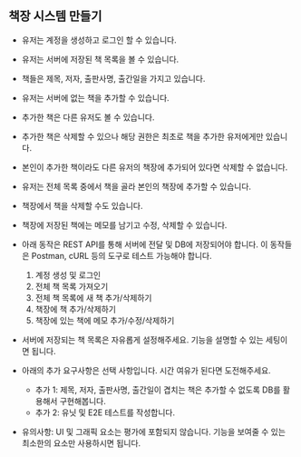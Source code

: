 
## 책장 시스템 만들기
- 유저는 계정을 생성하고 로그인 할 수 있습니다.
- 유저는 서버에 저장된 책 목록을 볼 수 있습니다.
- 책들은 제목, 저자, 출판사명, 출간일을 가지고 있습니다.
- 유저는 서버에 없는 책을 추가할 수 있습니다.
- 추가한 책은 다른 유저도 볼 수 있습니다.
- 추가한 책은 삭제할 수 있으나 해당 권한은 최초로 책을 추가한 유저에게만 있습니다.
- 본인이 추가한 책이라도 다른 유저의 책장에 추가되어 있다면 삭제할 수 없습니다.
- 유저는 전체 목록 중에서 책을 골라 본인의 책장에 추가할 수 있습니다.
- 책장에서 책을 삭제할 수도 있습니다.
- 책장에 저장된 책에는 메모를 남기고 수정, 삭제할 수 있습니다.
- 아래 동작은 REST API를 통해 서버에 전달 및 DB에 저장되어야 합니다. 이 동작들은 Postman, cURL 등의 도구로 테스트 가능해야 합니다.
    1. 계정 생성 및 로그인
    2. 전체 책 목록 가져오기
    3. 전체 책 목록에 새 책 추가/삭제하기
    4. 책장에 책 추가/삭제하기
    5. 책장에 있는 책에 메모 추가/수정/삭제하기

- 서버에 저장되는 책 목록은 자유롭게 설정해주세요. 기능을 설명할 수 있는 세팅이면 됩니다.

- 아래의 추가 요구사항은 선택 사항입니다. 시간 여유가 된다면 도전해주세요.
    - 추가 1: 제목, 저자, 출판사명, 출간일이 겹치는 책은 추가할 수 없도록 DB를 활용해서 구현해봅니다.
    - 추가 2: 유닛 및 E2E 테스트를 작성합니다.

- 유의사항: UI 및 그래픽 요소는 평가에 포함되지 않습니다. 기능을 보여줄 수 있는 최소한의 요소만 사용하시면 됩니다.
